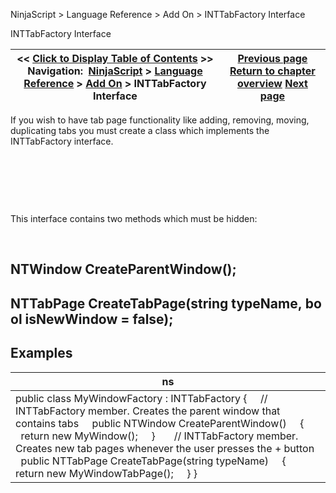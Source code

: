 ﻿


NinjaScript \> Language Reference \> Add On \> INTTabFactory Interface






















INTTabFactory Interface







| \<\< [Click to Display Table of Contents](inttabfactory_class.md) \>\> **Navigation:**     [NinjaScript](ninjascript.md) \> [Language Reference](language_reference_wip.md) \> [Add On](add_on.md) \> INTTabFactory Interface | [Previous page](iintervalprovider_barsperiod.md) [Return to chapter overview](add_on.md) [Next page](createparentwindow.md) |
| --- | --- |











If you wish to have tab page functionality like adding, removing, moving, duplicating tabs you must create a class which implements the INTTabFactory interface. 


 


 


 


This interface contains two methods which must be hidden:


 


## NTWindow CreateParentWindow();


## NTTabPage CreateTabPage(string typeName, bool isNewWindow \= false);


## 


## Examples




| ns |
| --- |
| public class MyWindowFactory : INTTabFactory {      // INTTabFactory member. Creates the parent window that contains tabs      public NTWindow CreateParentWindow()      {          return new MyWindow();      }        // INTTabFactory member. Creates new tab pages whenever the user presses the \+ button      public NTTabPage CreateTabPage(string typeName)      {          return new MyWindowTabPage();      } } |









